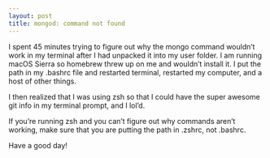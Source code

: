 ```yaml
---
layout: post
title: mongod: command not found
---
```


I spent 45 minutes trying to figure out why the mongo command wouldn’t work in my terminal after I had unpacked it into my user folder. I am running macOS Sierra so homebrew threw up on me and wouldn’t install it. I put the path in my .bashrc file and restarted terminal, restarted my computer, and a host of other things.

I then realized that I was using zsh so that I could have the super awesome git info in my terminal prompt, and I lol’d.

If you’re running zsh and you can’t figure out why commands aren’t working, make sure that you are putting the path in .zshrc, not .bashrc.

Have a good day!
